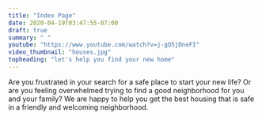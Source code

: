 ```yaml
---
title: "Index Page"
date: 2020-04-19T03:47:55-07:00
draft: true
summary: " "
youtube: "https://www.youtube.com/watch?v=j-gO5jDneFI"
video_thumbnail: "houses.jpg"
topheading: "let's help you find your new home"
---
```


Are you frustrated in your search for a safe place to start your new life? Or are you feeling overwhelmed trying to find a good neighborhood for you and your family? We are happy to help you get the best housing that is safe in a friendly and welcoming neighborhood.

